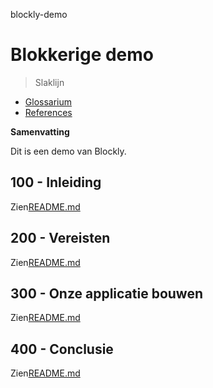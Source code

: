 blockly-demo

# Blokkerige demo

> Slaklijn

-   [Glossarium](./GLOSSARY.md)
-   [References](./REFERENCES.md)

**Samenvatting**

Dit is een demo van Blockly.

## 100 - Inleiding

Zien[README.md](./100/README.md)

## 200 - Vereisten

Zien[README.md](./200/README.md)

## 300 - Onze applicatie bouwen

Zien[README.md](./300/README.md)

## 400 - Conclusie

Zien[README.md](./400/README.md)
